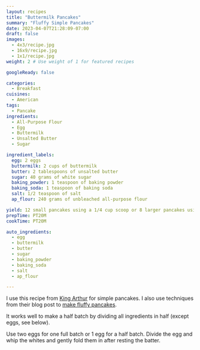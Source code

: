 ```yaml
---
layout: recipes
title: "Buttermilk Pancakes"
summary: "Fluffy Simple Pancakes"
date: 2023-04-07T21:28:09-07:00
draft: false
images:
  - 4x3/recipe.jpg
  - 16x9/recipe.jpg
  - 1x1/recipe.jpg
weight: 2 # Use weight of 1 for featured recipes

googleReady: false

categories:
  - Breakfast
cuisines:
  - American
tags:
  - Pancake
ingredients:
  - All-Purpose Flour
  - Egg
  - Buttermilk
  - Unsalted Butter
  - Sugar

ingredient_labels:
  egg: 2 eggs
  buttermilk: 2 cups of buttermilk
  butter: 2 tablespoons of unsalted butter
  sugar: 40 grams of white sugar
  baking_powder: 1 teaspoon of baking powder
  baking_soda: 1 teaspoon of baking soda
  salt: 1/2 teaspoon of salt
  ap_flour: 240 grams of unbleached all-purpose flour

yield: 12 small pancakes using a 1/4 cup scoop or 8 larger pancakes using a 1/3 cup scoop
prepTime: PT20M
cookTime: PT20M

auto_ingredients:
  - egg
  - buttermilk
  - butter
  - sugar
  - baking_powder
  - baking_soda
  - salt
  - ap_flour

---
```


I use this recipe from [King Arthur](https://www.kingarthurbaking.com/recipes/buttermilk-pancakes-recipe) for simple pancakes. 
I also use techniques from their blog post to 
[make fluffy pancakes](https://www.kingarthurbaking.com/blog/2019/01/21/how-to-make-fluffy-pancakes).

It works well to make a half batch by dividing all ingredients in half (except eggs, see below).

Use two eggs for one full batch or 1 egg for a half batch. Divide the egg and whip the whites and gently fold them in after resting 
the batter.
